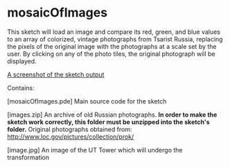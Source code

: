 # mosaicOfImages
This sketch will load an image and compare its red, green, and blue values to an array of colorized, vintage photographs from Tsarist Russia, replacing the pixels of the original image with the photographs at a scale set by the user.  By clicking on any of the photo tiles, the original photograph will be displayed.

[A screenshot of the sketch output](screenshot.png)

Contains:

[mosaicOfImages.pde] Main source code for the sketch

[images.zip] An archive of old Russian photographs.  **In order to make the sketch work correctly, this folder must be unzipped into the sketch's folder.**   Original photographs obtained from: http://www.loc.gov/pictures/collection/prok/

[image.jpg] An image of the UT Tower which will undergo the transformation
